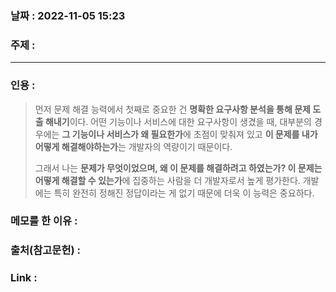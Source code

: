 ### 날짜 : 2022-11-05 15:23
### 주제 : 

---- 

### 인용 : 
>  먼저 문제 해결 능력에서 첫째로 중요한 건 **명확한 요구사항 분석을 통해 문제 도출 해내기**이다. 어떤 기능이나 서비스에 대한 요구사항이 생겼을 때, 대부분의 경우에는 **그 기능이나 서비스가 왜 필요한가**에 초점이 맞춰져 있고 **이 문제를 내가 어떻게 해결해야하는가**는 개발자의 역량이기 때문이다.
>  
>  그래서 나는 **문제가 무엇이었으며, 왜 이 문제를 해결하려고 하였는가? 이 문제는 어떻게 해결할 수 있는가**에 집중하는 사람을 더 개발자로서 높게 평가한다. 개발에는 특히 완전히 정해진 정답이라는 게 없기 때문에 더욱 이 능력은 중요하다.




### 메모를 한 이유 : 


### 출처(참고문헌) : 


### Link : 
